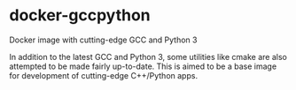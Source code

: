# docker-gccpython
Docker image with cutting-edge GCC and Python 3

In addition to the latest GCC and Python 3, some utilities like cmake are also
attempted to be made fairly up-to-date.  This is aimed to be a base image for
development of cutting-edge C++/Python apps.


